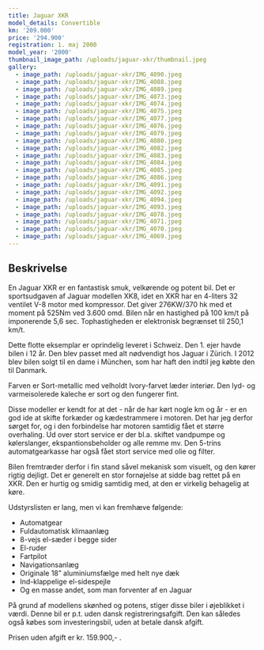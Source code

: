 ```yaml
---
title: Jaguar XKR
model_details: Convertible
km: '209.000'
price: '294.900'
registration: 1. maj 2000
model_year: '2000'
thumbnail_image_path: /uploads/jaguar-xkr/thumbnail.jpeg
gallery:
  - image_path: /uploads/jaguar-xkr/IMG_4090.jpeg
  - image_path: /uploads/jaguar-xkr/IMG_4088.jpeg
  - image_path: /uploads/jaguar-xkr/IMG_4089.jpeg
  - image_path: /uploads/jaguar-xkr/IMG_4073.jpeg
  - image_path: /uploads/jaguar-xkr/IMG_4074.jpeg
  - image_path: /uploads/jaguar-xkr/IMG_4075.jpeg
  - image_path: /uploads/jaguar-xkr/IMG_4077.jpeg
  - image_path: /uploads/jaguar-xkr/IMG_4076.jpeg
  - image_path: /uploads/jaguar-xkr/IMG_4079.jpeg
  - image_path: /uploads/jaguar-xkr/IMG_4080.jpeg
  - image_path: /uploads/jaguar-xkr/IMG_4082.jpeg
  - image_path: /uploads/jaguar-xkr/IMG_4083.jpeg
  - image_path: /uploads/jaguar-xkr/IMG_4084.jpeg
  - image_path: /uploads/jaguar-xkr/IMG_4085.jpeg
  - image_path: /uploads/jaguar-xkr/IMG_4086.jpeg
  - image_path: /uploads/jaguar-xkr/IMG_4091.jpeg
  - image_path: /uploads/jaguar-xkr/IMG_4092.jpeg
  - image_path: /uploads/jaguar-xkr/IMG_4094.jpeg
  - image_path: /uploads/jaguar-xkr/IMG_4093.jpeg
  - image_path: /uploads/jaguar-xkr/IMG_4078.jpeg
  - image_path: /uploads/jaguar-xkr/IMG_4071.jpeg
  - image_path: /uploads/jaguar-xkr/IMG_4070.jpeg
  - image_path: /uploads/jaguar-xkr/IMG_4069.jpeg
---
```


## Beskrivelse

En Jaguar XKR er en fantastisk smuk, velk&oslash;rende og potent bil. Det er sportsudgaven af Jaguar modellen XK8, idet en XKR har en 4-liters 32 ventilet V-8 motor med kompressor. Det giver 276KW/370 hk med et moment p&aring; 525Nm ved 3.600 omd. Bilen n&aring;r en hastighed p&aring; 100 km/t p&aring; imponerende 5,6 sec. Tophastigheden er elektronisk begr&aelig;nset til 250,1 km/t.

Dette flotte eksemplar er oprindelig leveret i Schweiz. Den 1. ejer havde bilen i 12 &aring;r. Den blev passet med alt n&oslash;dvendigt hos Jaguar i Zürich. I 2012 blev bilen solgt til en dame i München, som har haft den indtil jeg k&oslash;bte den til Danmark.

Farven er Sort-metallic med velholdt Ivory-farvet l&aelig;der interi&oslash;r. Den lyd- og varmeisolerede kaleche er sort og den fungerer fint.

Disse modeller er kendt for at det - n&aring;r de har k&oslash;rt nogle km og &aring;r - er en god ide at skifte fork&aelig;der og k&aelig;destrammere i motoren. Det har jeg derfor s&oslash;rget for, og i den forbindelse har motoren samtidig f&aring;et et st&oslash;rre overhaling. Ud over stort service er der bl.a. skiftet vandpumpe og k&oslash;lerslanger, ekspantionsbeholder og alle remme mv. Den 5-trins automatgearkasse har ogs&aring; f&aring;et stort service med olie og filter.

Bilen fremtr&aelig;der derfor i fin stand s&aring;vel mekanisk som visuelt, og den k&oslash;rer rigtig dejligt. Det er generelt en stor forn&oslash;jelse at sidde bag rettet p&aring; en XKR. Den er hurtig og smidig samtidig med, at den er virkelig behagelig at k&oslash;re.

Udstyrslisten er lang, men vi kan fremh&aelig;ve f&oslash;lgende:

* Automatgear
* Fuldautomatisk klimaanl&aelig;g
* 8-vejs el-s&aelig;der i begge sider
* El-ruder
* Fartpilot
* Navigationsanl&aelig;g
* Originale 18” aluminiumsf&aelig;lge med helt nye d&aelig;k
* Ind-klappelige el-sidespejle
* Og en masse andet, som man forventer af en Jaguar

P&aring; grund af modellens sk&oslash;nhed og potens, stiger disse biler i &oslash;jeblikket i v&aelig;rdi. Denne bil er p.t. uden dansk registreringsafgift. Den kan s&aring;ledes ogs&aring; k&oslash;bes som investeringsbil, uden at betale dansk afgift.

Prisen uden afgift er kr. 159.900,- .